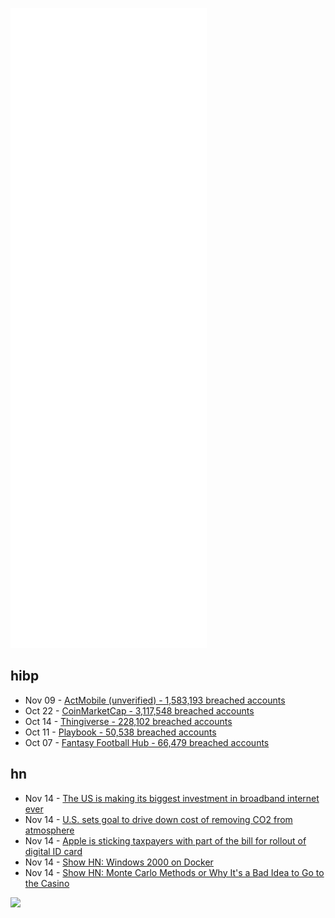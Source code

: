 ![Metrics](https://raw.githubusercontent.com/phixion/phixion/master/metrics.svg)

## hibp

<!--
for https://github.com/phixion/phixion/blob/main/.github/workflows/feeds.yml
-->
<!--START_SECTION:haveibeenpwnd-->
- Nov 09 - [ActMobile (unverified) - 1,583,193 breached accounts](https://haveibeenpwned.com/PwnedWebsites#ActMobile)
- Oct 22 - [CoinMarketCap - 3,117,548 breached accounts](https://haveibeenpwned.com/PwnedWebsites#CoinMarketCap)
- Oct 14 - [Thingiverse - 228,102 breached accounts](https://haveibeenpwned.com/PwnedWebsites#Thingiverse)
- Oct 11 - [Playbook - 50,538 breached accounts](https://haveibeenpwned.com/PwnedWebsites#Playbook)
- Oct 07 - [Fantasy Football Hub - 66,479 breached accounts](https://haveibeenpwned.com/PwnedWebsites#FantasyFootballHub)
<!--END_SECTION:haveibeenpwnd-->

## hn

<!--
for https://github.com/phixion/phixion/blob/main/.github/workflows/feeds.yml
-->
<!--START_SECTION:hn-->
- Nov 14 - [The US is making its biggest investment in broadband internet ever](https://www.popsci.com/technology/infrastructure-bill-broadband-access-us/)
- Nov 14 - [U.S. sets goal to drive down cost of removing CO2 from atmosphere](https://www.reuters.com/business/cop/us-sets-goal-drive-down-cost-removing-co2-atmosphere-2021-11-05/)
- Nov 14 - [Apple is sticking taxpayers with part of the bill for rollout of digital ID card](https://www.cnbc.com/2021/11/14/apple-sticking-taxpayers-with-part-of-the-bill-for-digital-id-rollout.html)
- Nov 14 - [Show HN: Windows 2000 on Docker](https://github.com/hectorm/docker-qemu-win2000)
- Nov 14 - [Show HN: Monte Carlo Methods or Why It's a Bad Idea to Go to the Casino](https://easylang.online/apps/tutorial_monte_carlo_methods.html)
<!--END_SECTION:hn-->

<!--
for https://yhype.me
-->
![](https://hit.yhype.me/github/profile?user_id=13013670)
